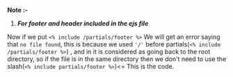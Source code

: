 **Note :-**

1) **_For footer and header included in the ejs file_**

Now if we put  `<% include /partials/footer %>`
We will get an error saying that `no file found`,
this is because we used `'/'` before partials(`<% include /partials/footer %>`) , and
in it is considered as going back to the root
directory, so if the file is in the same directory
then we don't need to use the slash(`<% include partials/footer %>`)<= This is the code.
